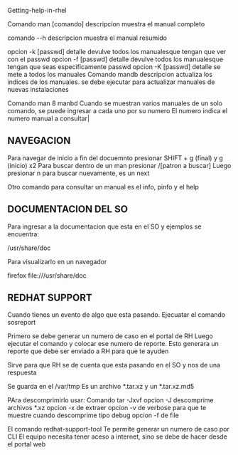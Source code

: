 Getting-help-in-rhel

Comando man [comando]
descripcion muestra el manual completo

comando --h
descripcion muestra el manual resumido

opcion -k [passwd]
detalle devulve todos los manualesque tengan que ver con el passwd
opcion -f [passwd]
detalle devulve todos los manualesque tengan que seas especificamente passwd
opcion -K [passwd]
detalle se mete a todos los manuales
Comando mandb
descripcion actualiza los indices de los manuales. se debe ejecutar para actualizar manuales de nuevas instalaciones

Comando man 8 manbd
Cuando se muestran varios manuales de un solo comando, se puede ingresar a cada uno por su numero
El numero indica el numero manual a consultar|

NAVEGACION
--------------------------
Para navegar de inicio a fin del docuemnto presionar SHIFT + g (final) y g (inicio)
x2
Para buscar dentro de un man presionar /[patron a buscar]
Luego presionar n para buscar nuevamente, es un next

Otro comando para consultar un manual es el info, pinfo y el help

DOCUMENTACION DEL SO
---------------------------
Para ingresar a la documentacion que esta en el SO y ejemplos se encuentra:

/usr/share/doc

Para visualizarlo en un navegador

firefox file:///usr/share/doc

REDHAT SUPPORT
----------------------------
Cuando tienes un evento de algo que esta pasando. 
Ejecuatar el comando sosreport

Primero se debe generar un numero de caso en el portal de RH
Luego ejecutar el comando y colocar ese numero de reporte.
Esto generara un reporte que debe ser enviado a RH para que te ayuden

Sirve para que RH se de cuenta que esta pasando en el SO y nos de una respuesta

Se guarda en el /var/tmp
Es un archivo *.tar.xz y un *.tar.xz.md5

PAra descomprimirlo usar:
Comando tar -Jxvf
opcion -J descomprime archivos *.xz
opcion -x de extraer
opcion -v de verbose para que te muestre cuando descomprime tipo debug
opcion -f de file

El comando redhat-support-tool
Te permite generar un numero de caso por CLI
El equipo necesita tener aceso a internet, sino se debe de hacer desde el portal web














































